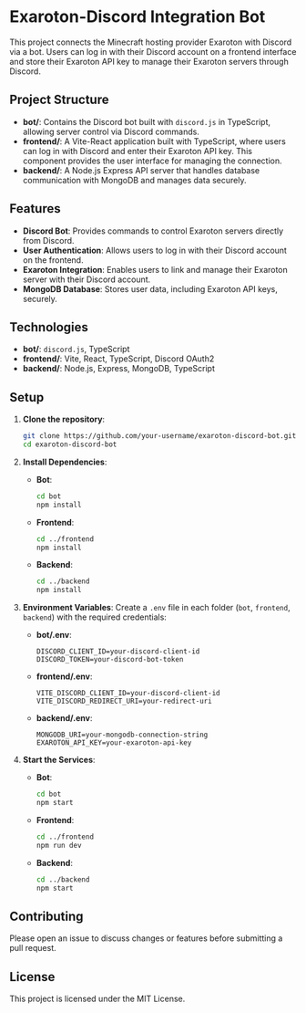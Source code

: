 # Exaroton-Discord Integration Bot

This project connects the Minecraft hosting provider Exaroton with Discord via a bot. Users can log in with their Discord account on a frontend interface and store their Exaroton API key to manage their Exaroton servers through Discord.

## Project Structure

- **bot/**: Contains the Discord bot built with `discord.js` in TypeScript, allowing server control via Discord commands.
- **frontend/**: A Vite-React application built with TypeScript, where users can log in with Discord and enter their Exaroton API key. This component provides the user interface for managing the connection.
- **backend/**: A Node.js Express API server that handles database communication with MongoDB and manages data securely.

## Features

- **Discord Bot**: Provides commands to control Exaroton servers directly from Discord.
- **User Authentication**: Allows users to log in with their Discord account on the frontend.
- **Exaroton Integration**: Enables users to link and manage their Exaroton server with their Discord account.
- **MongoDB Database**: Stores user data, including Exaroton API keys, securely.

## Technologies

- **bot/**: `discord.js`, TypeScript
- **frontend/**: Vite, React, TypeScript, Discord OAuth2
- **backend/**: Node.js, Express, MongoDB, TypeScript

## Setup

1. **Clone the repository**:

    ```bash
    git clone https://github.com/your-username/exaroton-discord-bot.git
    cd exaroton-discord-bot
    ```

2. **Install Dependencies**:
    - **Bot**:

      ```bash
      cd bot
      npm install
      ```

    - **Frontend**:

      ```bash
      cd ../frontend
      npm install
      ```

    - **Backend**:

      ```bash
      cd ../backend
      npm install
      ```

3. **Environment Variables**:
   Create a `.env` file in each folder (`bot`, `frontend`, `backend`) with the required credentials:

   - **bot/.env**:

     ```plaintext
     DISCORD_CLIENT_ID=your-discord-client-id
     DISCORD_TOKEN=your-discord-bot-token
     ```

   - **frontend/.env**:

     ```plaintext
     VITE_DISCORD_CLIENT_ID=your-discord-client-id
     VITE_DISCORD_REDIRECT_URI=your-redirect-uri
     
     ```

   - **backend/.env**:

     ```plaintext
     MONGODB_URI=your-mongodb-connection-string
     EXAROTON_API_KEY=your-exaroton-api-key
     ```

4. **Start the Services**:
    - **Bot**:

      ```bash
      cd bot
      npm start
      ```

    - **Frontend**:

      ```bash
      cd ../frontend
      npm run dev
      ```

    - **Backend**:

      ```bash
      cd ../backend
      npm start
      ```

## Contributing

Please open an issue to discuss changes or features before submitting a pull request.

## License

This project is licensed under the MIT License.
